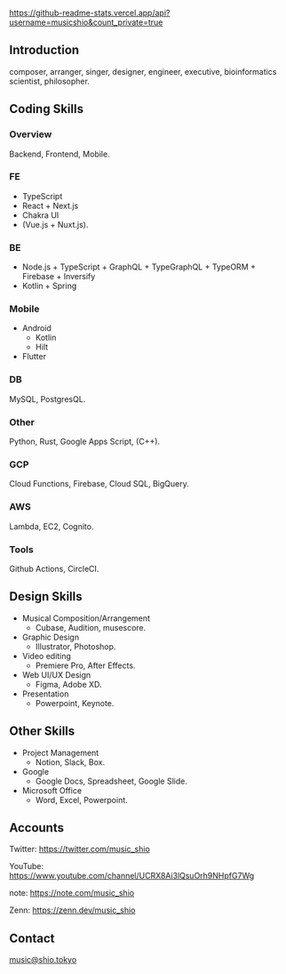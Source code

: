 https://github-readme-stats.vercel.app/api?username=musicshio&count_private=true
## Introduction
composer, arranger, singer, designer, engineer, executive, bioinformatics scientist, philosopher.

## Coding Skills

### Overview
Backend, Frontend, Mobile.

### FE
- TypeScript
- React + Next.js
- Chakra UI
- (Vue.js + Nuxt.js).

### BE
- Node.js + TypeScript + GraphQL + TypeGraphQL + TypeORM + Firebase + Inversify
- Kotlin + Spring

### Mobile
- Android
  - Kotlin
  - Hilt
- Flutter

### DB
MySQL, PostgresQL.

### Other
Python, Rust, Google Apps Script, (C++).

### GCP
Cloud Functions, Firebase, Cloud SQL, BigQuery.

### AWS
Lambda, EC2, Cognito.

### Tools
Github Actions, CircleCI.

## Design Skills
- Musical Composition/Arrangement
  - Cubase, Audition, musescore.
- Graphic Design
  - Illustrator, Photoshop.
- Video editing
  - Premiere Pro, After Effects.
- Web UI/UX Design
  - Figma, Adobe XD.
- Presentation
  - Powerpoint, Keynote.

## Other Skills
- Project Management
  - Notion, Slack, Box.
- Google
  - Google Docs, Spreadsheet, Google Slide.
- Microsoft Office
  - Word, Excel, Powerpoint.

## Accounts

Twitter: https://twitter.com/music_shio

YouTube: https://www.youtube.com/channel/UCRX8Ai3lQsuOrh9NHpfG7Wg

note: https://note.com/music_shio

Zenn: https://zenn.dev/music_shio

## Contact

music@shio.tokyo
